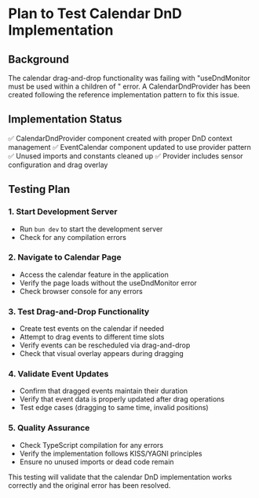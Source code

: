 # Plan to Test Calendar DnD Implementation

## Background
The calendar drag-and-drop functionality was failing with "useDndMonitor must be used within a children of <DndContext>" error. A CalendarDndProvider has been created following the reference implementation pattern to fix this issue.

## Implementation Status
✅ CalendarDndProvider component created with proper DnD context management
✅ EventCalendar component updated to use provider pattern
✅ Unused imports and constants cleaned up
✅ Provider includes sensor configuration and drag overlay

## Testing Plan

### 1. Start Development Server
- Run `bun dev` to start the development server
- Check for any compilation errors

### 2. Navigate to Calendar Page
- Access the calendar feature in the application
- Verify the page loads without the useDndMonitor error
- Check browser console for any errors

### 3. Test Drag-and-Drop Functionality
- Create test events on the calendar if needed
- Attempt to drag events to different time slots
- Verify events can be rescheduled via drag-and-drop
- Check that visual overlay appears during dragging

### 4. Validate Event Updates
- Confirm that dragged events maintain their duration
- Verify that event data is properly updated after drag operations
- Test edge cases (dragging to same time, invalid positions)

### 5. Quality Assurance
- Check TypeScript compilation for any errors
- Verify the implementation follows KISS/YAGNI principles
- Ensure no unused imports or dead code remain

This testing will validate that the calendar DnD implementation works correctly and the original error has been resolved.